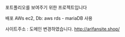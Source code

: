 포트폴리오를 보여주기 위한 프로젝트입니다

배포 AWs ec2, Db: aws rds - mariaDB 사용 

사이트주소 : 
도메인 변경하였습니다.
http://arifansite.shop/


